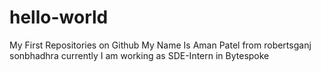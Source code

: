 # hello-world
My First Repositories on Github
My Name Is Aman Patel from robertsganj sonbhadhra
currently I am working as SDE-Intern in Bytespoke
